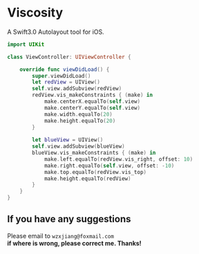 # Viscosity
A Swift3.0 Autolayout tool for iOS.

```swift
import UIKit

class ViewController: UIViewController {

    override func viewDidLoad() {
        super.viewDidLoad()
        let redView = UIView()
        self.view.addSubview(redView)
        redView.vis_makeConstraints { (make) in
            make.centerX.equalTo(self.view)
            make.centerY.equalTo(self.view)
            make.width.equalTo(20)
            make.height.equalTo(20)
        }
        
        let blueView = UIView()
        self.view.addSubview(blueView)
        blueView.vis_makeConstraints { (make) in
            make.left.equalTo(redView.vis_right, offset: 10)
            make.right.equalTo(self.view, offset: -10)
            make.top.equalTo(redView.vis_top)
            make.height.equalTo(redView)
        }
    }
}
```

## If you have any suggestions
Please email to `wzxjiang@foxmail.com`<br/>
**if where is wrong, please correct me. Thanks!**
